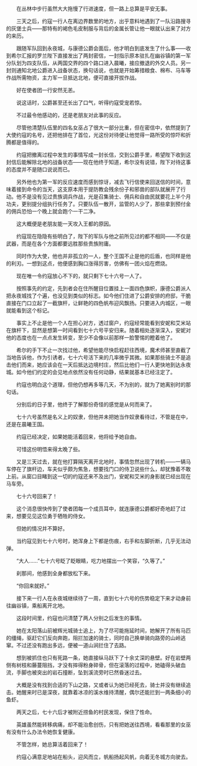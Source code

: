　　在丛林中步行虽然大大拖慢了行进速度，但一路上总算是平安无事。

　　三天之后，约寇一行人在离边界数里的地方，出乎意料地遇到了一队沿路搜寻的灰堡士兵——那特有的褐色毛皮制服与背后的金属长管让他一眼就认出来了对方的来历。

　　跟随军队回到永夜城，与康德公爵会面后，他才明白到底发生了什么事——收到希尔汇报的罗兰陛下直接发出了两封密信，一封指示原本驻扎在幽谷镇的第一军分队划为四支队伍，从两国交界的四个路口进入晨曦，接应撤退的外交人员。另一封则通知北地公爵进入战备状态，换句话说，也就是开始筹措粮食、棉布、马车等作战所需物资，主力军一旦抵达北地，便可直接开拔作战。

　　好在使者团一行安然无恙。

　　说这话时，公爵甚至还长出了口气，听得约寇受宠若惊。

　　不过最令他感动的，还是老朋友对此事的反应。

　　尽管他清楚队伍里的四名女巫占了很大一部分比重，但在密信中，依然提到了大使约寇的名号，还把他排在了首位，光这份对待便让他觉得一路所受的惊吓和折腾都是值得的。

　　约寇把撤离过程中发生的事情写成一封长信，交到公爵手里，希望陛下收到这封信后能解除北地的战备状态——现在他终于知道，希尔没有说错，陛下对待这事的态度并不是随口说说而已。

　　另外他也为第一军的反应速度而感到惊讶，减去飞行信使来回送信的时间，意味着接到命令的当天，这支原本用于提防教会残余份子和邪兽的部队就展开了行动。他不是没有见过贵族调兵作战，光是召集骑士、佣兵和自由民就要花上半个月功夫，更别提分组执行任务了。只要队伍一散开，监管的人少了，那些拿到预付金的佣兵恐怕一个晚上就会跑个一干二净。

　　这大概便是老朋友能一天攻入王都的原因。

　　约寇现在隐隐有些明白了，陛下的军队与他之前所见过的都不相同——不仅是武器，而是在各个方面都要远胜那些贵族附庸。

　　同时作为大使，他也并非孤立的一人，整个王国不止是他的后盾，也同样是他的利刃。一想到这点，他便感到胸口涨得厉害，仿佛有一团火焰在燃烧。

　　现在唯一令约寇放心不下的，就只剩下七十六号一人了。

　　按照事先的约定，先到者会在住所醒目位置挂上一面四色旗帜，康德公爵派人把永夜城找了个遍，也没见到类似的标志。如今他们住进了公爵安排的府邸，干脆直接在门口立起了一截旗杆，让鲜艳的四色帆布迎风飘扬。只要进入内城区，一眼就能看到这个标记。

　　事实上不止是他一个人在担心对方，透过窗户，约寇经常能看到安妮和艾米站在旗杆下，显然是想第一时间看到七十六号平安归来。随着相处逐渐深入，安妮对他的态度也在一点点发生转变，至少不会像以前那样一脸警惕的瞪着他了。

　　希尔的手下不止一次找过他，希望他能尽快启程赶往西境，魔术师甚至直截了当地告诉他，作为引诱者，七十六号活下来的几率微乎其微。如果那些骑士不是追击他们而来，她应该会在一天后抵达边境村庄，然后比他们一行人更快地到达永夜城。如今他们约定的会见地点依然没有任何动静，结果就基本已经注定了。

　　约寇也明白这个道理，但他仍想再多等几天，不为别的，就为了她离别时的那句话。

　　分别后的日子里，他终于了解那份奇怪的感觉是从何而来了。

　　七十六号虽然是名义上的奴隶，但他并未把她当作奴隶看待过，不管是在中，还是在晨曦王国。

　　约寇已经决定，如果她能活着回来，他将给予她自由。

　　可惜这份明悟来得太晚了些。

　　又是三天过去，就在他打算隔天离开北地时，事情忽然出现了转机——一辆马车停在了旗杆边，车夫似乎颇为焦急，想要找门口的侍卫说些什么，却犹豫着不敢上前。从窗口目睹到这一切的约寇还来不及出门，安妮和艾米的身影就已经出现在马车旁。

　　七十六号回来了！

　　这个消息很快传到了使者团每一个成员耳中，就连康德公爵都好奇地赶了过来，想要见见这位勇于牺牲的侍女。

　　但她的情况并不算好。

　　当约寇见到七十六号时，她浑身上下都是伤痕，右手和左脚折断，几乎无法动弹。

　　“大人……”七十六号眨了眨眼睛，吃力地摆出一个笑容，“久等了。”

　　刹那间，他感到全身都放松下来。

　　“你回来就好。”

　　接下来一行人在永夜城继续待了一周，直到七十六号的伤势稳定下来才动身前往幽谷镇，乘船离开北地。

　　这段时间里，约寇也问清楚了两人分别之后发生的事情。

　　她在太阳落山前被辉光城骑士追上，为了尽可能拖延时间，她解开了所有马匹的缰绳，驱赶它们反向奔跑，阻拦加速的骑士，同时自己换单骑向路旁的山岭逃窜。不过还没有跑出多远，便被一道山涧拦住了去路。

　　想到被抓住也只有死路一条，她直接纵马跃下了十余丈深的悬壁。好在岩壁两侧有树枝和藤蔓阻挡，才没有摔得粉身碎骨，但在滚落的过程中，她磕得头破血流，手脚也被突出的岩石撞断，坠到溪流旁时已然昏迷过去。

　　大概是没有找到合适的下山之路，又或者认为她已经死去，骑士并没有继续追击。她醒来时已是深夜，就靠着冰凉的溪水维持清醒，偶尔还能拦到一两条细小的鱼虾。

　　两天之后，七十六后才被附近捞鱼的村民发现，保住了性命。

　　英雄虽然能转移病痛，却不能治愈创伤，只有把她送往西境，看看那里的女巫有没有什么办法令她恢复健康。

　　不管怎样，她总算活着回来了！

　　约寇心满意足地站在船头，迎风而立，帆船扬起风帆，向着无冬城方向驶去。
